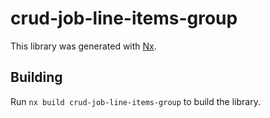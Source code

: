 # crud-job-line-items-group

This library was generated with [Nx](https://nx.dev).

## Building

Run `nx build crud-job-line-items-group` to build the library.
